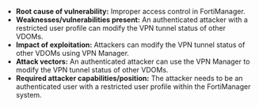 - **Root cause of vulnerability:** Improper access control in FortiManager.
- **Weaknesses/vulnerabilities present:** An authenticated attacker with a restricted user profile can modify the VPN tunnel status of other VDOMs.
- **Impact of exploitation:** Attackers can modify the VPN tunnel status of other VDOMs using VPN Manager.
- **Attack vectors:** An authenticated attacker can use the VPN Manager to modify the VPN tunnel status of other VDOMs.
- **Required attacker capabilities/position:** The attacker needs to be an authenticated user with a restricted user profile within the FortiManager system.